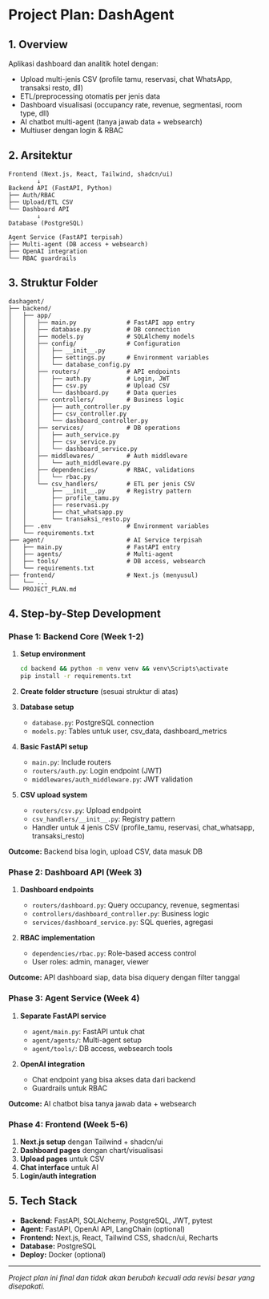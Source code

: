 # Project Plan: DashAgent

## 1. Overview
Aplikasi dashboard dan analitik hotel dengan:
- Upload multi-jenis CSV (profile tamu, reservasi, chat WhatsApp, transaksi resto, dll)
- ETL/preprocessing otomatis per jenis data
- Dashboard visualisasi (occupancy rate, revenue, segmentasi, room type, dll)
- AI chatbot multi-agent (tanya jawab data + websearch)
- Multiuser dengan login & RBAC

## 2. Arsitektur
```
Frontend (Next.js, React, Tailwind, shadcn/ui)
        ↓
Backend API (FastAPI, Python)
├── Auth/RBAC
├── Upload/ETL CSV
└── Dashboard API
        ↓
Database (PostgreSQL)

Agent Service (FastAPI terpisah)
├── Multi-agent (DB access + websearch)
├── OpenAI integration
└── RBAC guardrails
```

## 3. Struktur Folder

```
dashagent/
├── backend/
│   ├── app/
│   │   ├── main.py              # FastAPI app entry
│   │   ├── database.py          # DB connection
│   │   ├── models.py            # SQLAlchemy models
│   │   ├── config/              # Configuration
│   │   │   ├── __init__.py
│   │   │   ├── settings.py      # Environment variables
│   │   │   └── database_config.py
│   │   ├── routers/             # API endpoints
│   │   │   ├── auth.py          # Login, JWT
│   │   │   ├── csv.py           # Upload CSV
│   │   │   └── dashboard.py     # Data queries
│   │   ├── controllers/         # Business logic
│   │   │   ├── auth_controller.py
│   │   │   ├── csv_controller.py
│   │   │   └── dashboard_controller.py
│   │   ├── services/            # DB operations
│   │   │   ├── auth_service.py
│   │   │   ├── csv_service.py
│   │   │   └── dashboard_service.py
│   │   ├── middlewares/         # Auth middleware
│   │   │   └── auth_middleware.py
│   │   ├── dependencies/        # RBAC, validations
│   │   │   └── rbac.py
│   │   └── csv_handlers/        # ETL per jenis CSV
│   │       ├── __init__.py      # Registry pattern
│   │       ├── profile_tamu.py
│   │       ├── reservasi.py
│   │       ├── chat_whatsapp.py
│   │       └── transaksi_resto.py
│   ├── .env                     # Environment variables
│   └── requirements.txt
├── agent/                       # AI Service terpisah
│   ├── main.py                  # FastAPI entry
│   ├── agents/                  # Multi-agent
│   ├── tools/                   # DB access, websearch
│   └── requirements.txt
├── frontend/                    # Next.js (menyusul)
│   └── ...
└── PROJECT_PLAN.md
```

## 4. Step-by-Step Development

### Phase 1: Backend Core (Week 1-2)
1. **Setup environment**
   ```bash
   cd backend && python -m venv venv && venv\Scripts\activate
   pip install -r requirements.txt
   ```

2. **Create folder structure** (sesuai struktur di atas)

3. **Database setup**
   - `database.py`: PostgreSQL connection
   - `models.py`: Tables untuk user, csv_data, dashboard_metrics

4. **Basic FastAPI setup**
   - `main.py`: Include routers
   - `routers/auth.py`: Login endpoint (JWT)
   - `middlewares/auth_middleware.py`: JWT validation

5. **CSV upload system**
   - `routers/csv.py`: Upload endpoint
   - `csv_handlers/__init__.py`: Registry pattern
   - Handler untuk 4 jenis CSV (profile_tamu, reservasi, chat_whatsapp, transaksi_resto)

**Outcome:** Backend bisa login, upload CSV, data masuk DB

### Phase 2: Dashboard API (Week 3)
1. **Dashboard endpoints**
   - `routers/dashboard.py`: Query occupancy, revenue, segmentasi
   - `controllers/dashboard_controller.py`: Business logic
   - `services/dashboard_service.py`: SQL queries, agregasi

2. **RBAC implementation**
   - `dependencies/rbac.py`: Role-based access control
   - User roles: admin, manager, viewer

**Outcome:** API dashboard siap, data bisa diquery dengan filter tanggal

### Phase 3: Agent Service (Week 4)
1. **Separate FastAPI service**
   - `agent/main.py`: FastAPI untuk chat
   - `agent/agents/`: Multi-agent setup
   - `agent/tools/`: DB access, websearch tools

2. **OpenAI integration**
   - Chat endpoint yang bisa akses data dari backend
   - Guardrails untuk RBAC

**Outcome:** AI chatbot bisa tanya jawab data + websearch

### Phase 4: Frontend (Week 5-6)
1. **Next.js setup** dengan Tailwind + shadcn/ui
2. **Dashboard pages** dengan chart/visualisasi
3. **Upload pages** untuk CSV
4. **Chat interface** untuk AI
5. **Login/auth integration**

## 5. Tech Stack
- **Backend:** FastAPI, SQLAlchemy, PostgreSQL, JWT, pytest
- **Agent:** FastAPI, OpenAI API, LangChain (optional)
- **Frontend:** Next.js, React, Tailwind CSS, shadcn/ui, Recharts
- **Database:** PostgreSQL
- **Deploy:** Docker (optional)

---

*Project plan ini final dan tidak akan berubah kecuali ada revisi besar yang disepakati.*

